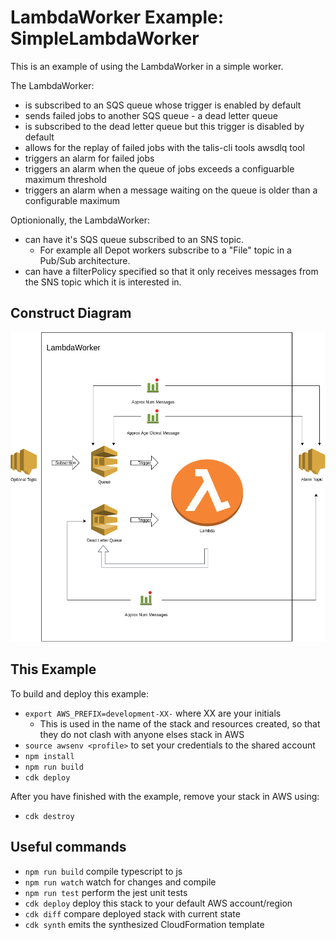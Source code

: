 # LambdaWorker Example: SimpleLambdaWorker

This is an example of using the LambdaWorker in a simple worker.

The LambdaWorker:

- is subscribed to an SQS queue whose trigger is enabled by default
- sends failed jobs to another SQS queue - a dead letter queue
- is subscribed to the dead letter queue but this trigger is disabled by default
- allows for the replay of failed jobs with the talis-cli tools awsdlq tool
- triggers an alarm for failed jobs
- triggers an alarm when the queue of jobs exceeds a configuarble maximum threshold
- triggers an alarm when a message waiting on the queue is older than a configurable maximum

Optionionally, the LambdaWorker:

- can have it's SQS queue subscribed to an SNS topic.
  - For example all Depot workers subscribe to a "File" topic in a Pub/Sub architecture.
- can have a filterPolicy specified so that it only receives messages from the SNS topic which it is interested in.

## Construct Diagram

![LambdaWorker Construct diagram](LambdaWorker.drawio.png)

## This Example

To build and deploy this example:

- `export AWS_PREFIX=development-XX-` where XX are your initials
  - This is used in the name of the stack and resources created, so that they do not clash with anyone elses stack in AWS
- `source awsenv <profile>` to set your credentials to the shared account
- `npm install`
- `npm run build`
- `cdk deploy`

After you have finished with the example, remove your stack in AWS using:

- `cdk destroy`

## Useful commands

- `npm run build` compile typescript to js
- `npm run watch` watch for changes and compile
- `npm run test` perform the jest unit tests
- `cdk deploy` deploy this stack to your default AWS account/region
- `cdk diff` compare deployed stack with current state
- `cdk synth` emits the synthesized CloudFormation template
